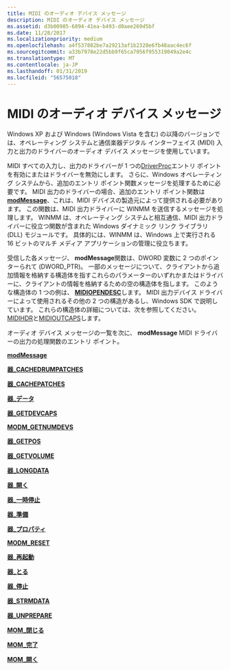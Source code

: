 ```yaml
---
title: MIDI のオーディオ デバイス メッセージ
description: MIDI のオーディオ デバイス メッセージ
ms.assetid: d3b00985-6894-41ea-b493-d0aee269d5bf
ms.date: 11/28/2017
ms.localizationpriority: medium
ms.openlocfilehash: a4f537882be7a29213af1b2320e6fb48aac4ec6f
ms.sourcegitcommit: a33b7978e22d5bb9f65ca7056f955319049a2e4c
ms.translationtype: MT
ms.contentlocale: ja-JP
ms.lasthandoff: 01/31/2019
ms.locfileid: "56575018"
---
```

# <a name="audio-device-messages-for-midi"></a>MIDI のオーディオ デバイス メッセージ


Windows XP および Windows (Windows Vista を含む) の以降のバージョンでは、オペレーティング システムと通信楽器デジタル インターフェイス (MIDI) 入力と出力のドライバーのオーディオ デバイス メッセージを使用しています。

MIDI すべての入力し、出力のドライバーが 1 つの[DriverProc](https://go.microsoft.com/fwlink/p/?linkid=142258)エントリ ポイントを有効にまたはドライバーを無効にします。 さらに、Windows オペレーティング システムから、追加のエントリ ポイント関数メッセージを処理するために必要です。 MIDI 出力のドライバーの場合、追加のエントリ ポイント関数は[ **modMessage**](https://msdn.microsoft.com/library/windows/hardware/ff537532)、これは、MIDI デバイスの製造元によって提供される必要があります。 この関数は、MIDI 出力ドライバーに WINMM を送信するメッセージを処理します。 WINMM は、オペレーティング システムと相互通信、MIDI 出力ドライバーに役立つ関数が含まれた Windows ダイナミック リンク ライブラリ (DLL) モジュールです。 具体的には、WINMM は、Windows 上で実行される 16 ビットのマルチ メディア アプリケーションの管理に役立ちます。

受信した各メッセージ、 **modMessage**関数は、DWORD 変数に 2 つのポインターられて (DWORD\_PTR)。 一部のメッセージについて、クライアントから追加情報を格納する構造体を指すこれらのパラメーターのいずれかまたはドライバーに、クライアントの情報を格納するための空の構造体を指します。 このような構造体の 1 つの例は、 [ **MIDIOPENDESC**](https://msdn.microsoft.com/library/windows/hardware/ff537518)します。 MIDI 出力デバイス ドライバーによって使用されるその他の 2 つの構造があるし、Windows SDK で説明しています。 これらの構造体の詳細については、次を参照してください。 [MIDIHDR](https://go.microsoft.com/fwlink/p/?linkid=142406)と[MIDIOUTCAPS](https://go.microsoft.com/fwlink/p/?linkid=142347)します。

オーディオ デバイス メッセージの一覧を次に、 **modMessage** MIDI ドライバーの出力の処理関数のエントリ ポイント。

[**modMessage**](https://msdn.microsoft.com/library/windows/hardware/ff537532)

[**器\_CACHEDRUMPATCHES**](https://msdn.microsoft.com/library/windows/hardware/ff537533)

[**器\_CACHEPATCHES**](https://msdn.microsoft.com/library/windows/hardware/ff537534)

[**器\_データ**](https://msdn.microsoft.com/library/windows/hardware/ff537535)

[**器\_GETDEVCAPS**](https://msdn.microsoft.com/library/windows/hardware/ff537536)

[**MODM\_GETNUMDEVS**](https://msdn.microsoft.com/library/windows/hardware/ff537537)

[**器\_GETPOS**](https://msdn.microsoft.com/library/windows/hardware/ff537538)

[**器\_GETVOLUME**](https://msdn.microsoft.com/library/windows/hardware/ff537539)

[**器\_LONGDATA**](https://msdn.microsoft.com/library/windows/hardware/ff537540)

[**器\_開く**](https://msdn.microsoft.com/library/windows/hardware/ff537541)

[**器\_一時停止**](https://msdn.microsoft.com/library/windows/hardware/ff537542)

[**器\_準備**](https://msdn.microsoft.com/library/windows/hardware/ff537543)

[**器\_プロパティ**](https://msdn.microsoft.com/library/windows/hardware/ff537544)

[**MODM\_RESET**](https://msdn.microsoft.com/library/windows/hardware/ff537545)

[**器\_再起動**](https://msdn.microsoft.com/library/windows/hardware/ff537546)

[**器\_とる**](https://msdn.microsoft.com/library/windows/hardware/ff537547)

[**器\_停止**](https://msdn.microsoft.com/library/windows/hardware/ff537548)

[**器\_STRMDATA**](https://msdn.microsoft.com/library/windows/hardware/ff537549)

[**器\_UNPREPARE**](https://msdn.microsoft.com/library/windows/hardware/ff537550)

[**MOM\_閉じる**](https://msdn.microsoft.com/library/windows/hardware/ff537551)

[**MOM\_完了**](https://msdn.microsoft.com/library/windows/hardware/ff537552)

[**MOM\_開く**](https://msdn.microsoft.com/library/windows/hardware/ff537553)

 

 





